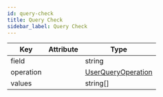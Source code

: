 ```yaml
---
id: query-check
title: Query Check
sidebar_label: Query Check
---
```


| Key       | Attribute | Type                                                |
| --------- | --------- | --------------------------------------------------- |
| field     |           | string                                              |
| operation |           | [UserQueryOperation](../enums/user-query-operation) |
| values    |           | string[]                                            |
